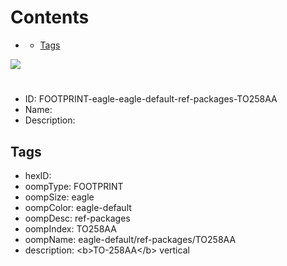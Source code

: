 



Contents
========

* [](#)
	* [Tags](#tags)
  
![][im]
# 

- ID: FOOTPRINT-eagle-eagle-default-ref-packages-TO258AA
- Name: 
- Description: 

## Tags

- hexID: 
- oompType: FOOTPRINT
- oompSize: eagle
- oompColor: eagle-default
- oompDesc: ref-packages
- oompIndex: TO258AA
- oompName: eagle-default/ref-packages/TO258AA
- description: &lt;b&gt;TO-258AA&lt;/b&gt; vertical



[im]: image.png
